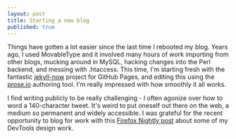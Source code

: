 ```yaml
---
layout: post
title: Starting a new blog
published: true
---
```


Things have gotten a lot easier since the last time I rebooted my blog. Years ago, I used MovableType and it involved many hours of work importing from other blogs, mucking around in MySQL, hacking changes into the Perl backend, and messing with .htaccess. This time, I'm starting fresh with the fantastic [jekyll-now](https://github.com/barryclark/jekyll-now) project for GitHub Pages, and editing this using the [prose.io](http://prose.io/) authoring tool. I'm really impressed with how smoothly it all works.

I find writing publicly to be really challenging - I often agonize over how to word a 140-character tweet. It's weird to put oneself out there on the web, a medium so permanent and widely accessible. I was grateful for the recent opportunity to blog for work with this [Firefox Nightly post](https://blog.nightly.mozilla.org/2017/09/11/developer-tools-visual-refresh-coming-to-nightly/) about some of my DevTools design work.